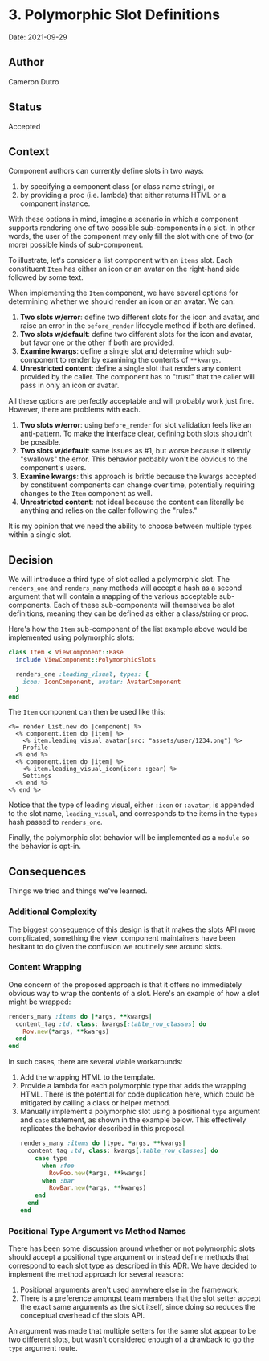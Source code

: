 # 3. Polymorphic Slot Definitions

Date: 2021-09-29

## Author

Cameron Dutro

## Status

Accepted

## Context

Component authors can currently define slots in two ways:

1. by specifying a component class (or class name string), or
1. by providing a proc (i.e. lambda) that either returns HTML or a component instance.

With these options in mind, imagine a scenario in which a component supports rendering one of two possible sub-components in a slot. In other words, the user of the component may only fill the slot with one of two (or more) possible kinds of sub-component.

To illustrate, let's consider a list component with an `items` slot. Each constituent `Item` has either an icon or an avatar on the right-hand side followed by some text.

When implementing the `Item` component, we have several options for determining whether we should render an icon or an avatar. We can:

1. **Two slots w/error**: define two different slots for the icon and avatar, and raise an error in the `before_render` lifecycle method if both are defined.
1. **Two slots w/default**: define two different slots for the icon and avatar, but favor one or the other if both are provided.
1. **Examine kwargs**: define a single slot and determine which sub-component to render by examining the contents of `**kwargs`.
1. **Unrestricted content**: define a single slot that renders any content provided by the caller. The component has to "trust" that the caller will pass in only an icon or avatar.

All these options are perfectly acceptable and will probably work just fine. However, there are problems with each.

1. **Two slots w/error**: using `before_render` for slot validation feels like an anti-pattern. To make the interface clear, defining both slots shouldn't be possible.
1. **Two slots w/default**: same issues as #1, but worse because it silently "swallows" the error. This behavior probably won't be obvious to the component's users.
1. **Examine kwargs**: this approach is brittle because the kwargs accepted by constituent components can change over time, potentially requiring changes to the `Item` component as well.
1. **Unrestricted content**: not ideal because the content can literally be anything and relies on the caller following the "rules."

It is my opinion that we need the ability to choose between multiple types within a single slot.

## Decision

We will introduce a third type of slot called a polymorphic slot. The `renders_one` and `renders_many` methods will accept a hash as a second argument that will contain a mapping of the various acceptable sub-components. Each of these sub-components will themselves be slot definitions, meaning they can be defined as either a class/string or proc.

Here's how the `Item` sub-component of the list example above would be implemented using polymorphic slots:

```ruby
class Item < ViewComponent::Base
  include ViewComponent::PolymorphicSlots

  renders_one :leading_visual, types: {
    icon: IconComponent, avatar: AvatarComponent
  }
end
```

The `Item` component can then be used like this:

```html+erb
<%= render List.new do |component| %>
  <% component.item do |item| %>
    <% item.leading_visual_avatar(src: "assets/user/1234.png") %>
    Profile
  <% end %>
  <% component.item do |item| %>
    <% item.leading_visual_icon(icon: :gear) %>
    Settings
  <% end %>
<% end %>
```

Notice that the type of leading visual, either `:icon` or `:avatar`, is appended to the slot name, `leading_visual`, and corresponds to the items in the `types` hash passed to `renders_one`.

Finally, the polymorphic slot behavior will be implemented as a `module` so the behavior is opt-in.

## Consequences

Things we tried and things we've learned.

### Additional Complexity

The biggest consequence of this design is that it makes the slots API more complicated, something the view_component maintainers have been hesitant to do given the confusion we routinely see around slots.

### Content Wrapping

One concern of the proposed approach is that it offers no immediately obvious way to wrap the contents of a slot. Here's an example of how a slot might be wrapped:

```ruby
renders_many :items do |*args, **kwargs|
  content_tag :td, class: kwargs[:table_row_classes] do
    Row.new(*args, **kwargs)
  end
end
```

In such cases, there are several viable workarounds:

1. Add the wrapping HTML to the template.
1. Provide a lambda for each polymorphic type that adds the wrapping HTML. There is the potential for code duplication here, which could be mitigated by calling a class or helper method.
1. Manually implement a polymorphic slot using a positional `type` argument and `case` statement, as shown in the example below. This effectively replicates the behavior described in this proposal.
    ```ruby
    renders_many :items do |type, *args, **kwargs|
      content_tag :td, class: kwargs[:table_row_classes] do
        case type
          when :foo
            RowFoo.new(*args, **kwargs)
          when :bar
            RowBar.new(*args, **kwargs)
        end
      end
    end
    ```

### Positional Type Argument vs Method Names

There has been some discussion around whether or not polymorphic slots should accept a positional `type` argument or instead define methods that correspond to each slot type as described in this ADR. We have decided to implement the method approach for several reasons:

1. Positional arguments aren't used anywhere else in the framework.
1. There is a preference amongst team members that the slot setter accept the exact same arguments as the slot itself, since doing so reduces the conceptual overhead of the slots API.

An argument was made that multiple setters for the same slot appear to be two different slots, but wasn't considered enough of a drawback to go the `type` argument route.
